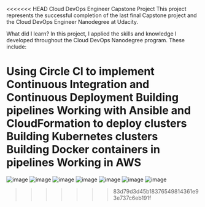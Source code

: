 <<<<<<< HEAD
Cloud DevOps Engineer Capstone Project
This project represents the successful completion of the last final Capstone project and the Cloud DevOps Engineer Nanodegree at Udacity.

What did I learn?
In this project, I applied the skills and knowledge I developed throughout the Cloud DevOps Nanodegree program. These include:

Using Circle CI to implement Continuous Integration and Continuous Deployment
Building pipelines
Working with Ansible and CloudFormation to deploy clusters
Building Kubernetes clusters
Building Docker containers in pipelines
Working in AWS
=======
![image](https://user-images.githubusercontent.com/104771272/179039707-dbad6edb-2647-49da-beeb-41b3553bd88b.png)
![image](https://user-images.githubusercontent.com/104771272/179042156-f25b1eda-b8b7-49e0-97d5-cf0566f9daa4.png)
![image](https://user-images.githubusercontent.com/104771272/179040511-00392ce8-b9c1-4cb7-a7c7-5ed2295bbe14.png)
![image](https://user-images.githubusercontent.com/104771272/179040776-9a1c1889-02f1-4317-b883-5941243382e8.png)
![image](https://user-images.githubusercontent.com/104771272/179041046-1794ad90-efac-4e2f-9546-6600e784dd59.png)
![image](https://user-images.githubusercontent.com/104771272/179041367-729014f2-230b-4917-a0f9-f99a81594280.png)
![image](https://user-images.githubusercontent.com/104771272/179041752-23eb4161-78d6-4262-92d6-e73924d512ad.png)
>>>>>>> 83d79d3d45b18376549814361e93e737c6eb191f
